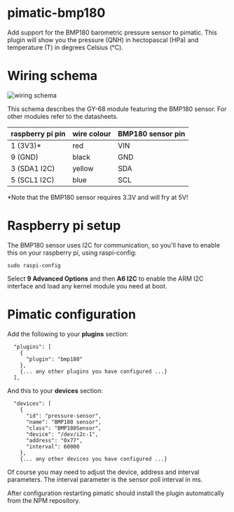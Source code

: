 pimatic-bmp180
=======================

Add support for the BMP180 barometric pressure sensor to pimatic.
This plugin will show you the pressure (QNH) in hectopascal (HPa) and temperature (T) in degrees Celsius (°C).

Wiring schema
=======================
![wiring schema](https://github.com/int020h/pimatic-bmp180/blob/master/RPi%20%2B%20BMP180.png)

This schema describes the GY-68 module featuring the BMP180 sensor. For other modules refer to the datasheets.

raspberry pi pin | wire colour | BMP180 sensor pin
-----------------|-------------|------------------
1 (3V3)*         | red         | VIN
9 (GND)          | black       | GND
3 (SDA1 I2C)     | yellow      | SDA
5 (SCL1 I2C)     | blue        | SCL

*Note that the BMP180 sensor requires 3.3V and will fry at 5V!

Raspberry pi setup
=======================
The BMP180 sensor uses I2C for communication, so you'll have to enable this on your raspberry pi, using raspi-config:

```
sudo raspi-config
```

Select **9 Advanced Options** and then **A6 I2C** to enable the ARM I2C interface and load any kernel module you need at boot.

Pimatic configuration
========================
Add the following to your **plugins** section:
```
  "plugins": [
    {
      "plugin": "bmp180"
    },
    {... any other plugins you have configured ...}
  ],
```
And this to your **devices** section:
```
  "devices": [
    {
      "id": "pressure-sensor",
      "name": "BMP180 sensor",
      "class": "BMP180Sensor",
      "device": "/dev/i2c-1",
      "address": "0x77",
      "interval": 60000
    },
    {... any other devices you have configured ...}
```
Of course you may need to adjust the device, address and interval parameters. The interval parameter is the sensor poll interval in ms.

After configuration restarting pimatic should install the plugin automatically from the NPM repository.
